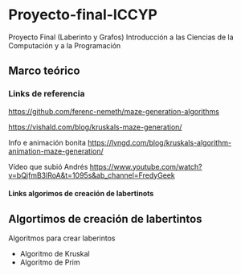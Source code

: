 # Proyecto-final-ICCYP
Proyecto Final (Laberinto y Grafos) Introducción a las Ciencias de la Computación y a la Programación 

## Marco teórico

### Links de referencia
https://github.com/ferenc-nemeth/maze-generation-algorithms 

https://vishald.com/blog/kruskals-maze-generation/

Info e animación bonita https://lvngd.com/blog/kruskals-algorithm-animation-maze-generation/

Vídeo que subió Andrés https://www.youtube.com/watch?v=bQjfmB3lRoA&t=1095s&ab_channel=FredyGeek
#### Links algorimos de creación de labertinots 

## Algortimos de creación de labertintos 

Algoritmos para crear laberintos
- Algoritmo de Kruskal
- Algoritmo de Prim
